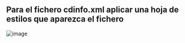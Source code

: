 ## Para el fichero cdinfo.xml aplicar una hoja de estilos que aparezca el fichero

![image](https://github.com/user-attachments/assets/48ae2e74-42db-46b1-8c46-244675418466)
